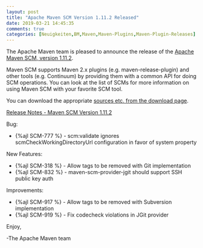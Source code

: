 ```yaml
---
layout: post
title: "Apache Maven SCM Version 1.11.2 Released"
date: 2019-03-21 14:45:35
comments: true
categories: [Neuigkeiten,BM,Maven,Maven-Plugins,Maven-Plugin-Releases]
---
```

The Apache Maven team is pleased to announce the release of the 
[Apache Maven SCM, version 1.11.2](https://maven.apache.org/scm/).

Maven SCM supports Maven 2.x plugins (e.g. maven-release-plugin) and other
tools (e.g. Continuum) by providing them with a common API for doing SCM
operations. You can look at the list of SCMs for more information on using
Maven SCM with your favorite SCM tool.

You can download the appropriate [sources etc. from the download page](https://maven.apache.org/scm/download.cgi).

<!-- more -->

[Release Notes - Maven SCM Version 1.11.2](https://issues.apache.org/jira/secure/ReleaseNote.jspa?projectId=12317828&version=12344638)

Bug:

 * {%ajl SCM-777 %} - scm:validate ignores scmCheckWorkingDirectoryUrl configuration in favor of system property

New Features:

 * {%ajl SCM-318 %} - Allow tags to be removed with Git implementation
 * {%ajl SCM-832 %} - maven-scm-provider-jgit should support SSH public key auth

Improvements:

 * {%ajl SCM-917 %} - Allow tags to be removed with Subversion implementation
 * {%ajl SCM-919 %} - Fix codecheck violations in JGit provider

Enjoy,

-The Apache Maven team
